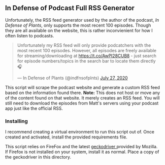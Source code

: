 ## In Defense of Podcast Full RSS Generator

Unfortunately, the RSS feed generator used by the author of the podcast, _In Defense of Plants_, only supports the most recent 100 episodes. Though they are all available on the website, this is rather inconvienient for how I often listen to podcasts.

<blockquote class="twitter-tweet"><p lang="en" dir="ltr">Unfortunately my RSS feed will only provide podcatchers with the most recent 100 episodes. However, all episodes are freely available for streaming/downloading at <a href="https://t.co/AwPI28CUB8">https://t.co/AwPI28CUB8</a> - just search for episode numbers/topics in the search bar to locate them directly 🎧</p>&mdash; In Defense of Plants (@indfnsofplnts) <a href="https://twitter.com/indfnsofplnts/status/1287828213260066821?ref_src=twsrc%5Etfw">July 27, 2020</a></blockquote> <script async src="https://platform.twitter.com/widgets.js" charset="utf-8"></script>

This script will scrape the podcast website and generate a custom RSS feed based on the information found there. **Note:** This does not host or move any of the content found on that website. It merely creates an RSS feed. You will still need to download the episodes from Matt's servers using your podcast app just like the official RSS.

### Installing

I recommend creating a virtual environment to run this script out of. Once created and activated, install the provided requirements file.

This script relies on FireFox and the latest [geckodriver ](https://github.com/mozilla/geckodriver) provided by Mozilla. If Firefox is not installed on your system, install it as normal. Place a copy of the geckodriver in this directory.
